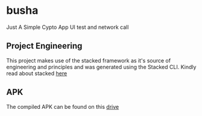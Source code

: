 # busha
Just A Simple Cypto App UI test and network call

## Project Engineering
This project makes use of the stacked framework as it's source of engineering and principles and was generated using the Stacked CLI. Kindly read about stacked [here](https://stacked.filledstacks.com/)

## APK
The compiled APK can be found on this [drive](https://drive.google.com/file/d/1rLwKMru04zl3igY0s1waR7tCCOxHePKP/view?usp=sharing)
